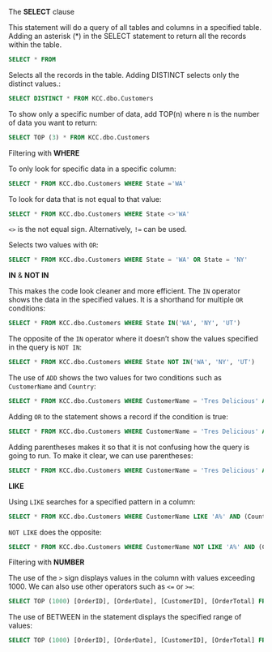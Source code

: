 The <b>SELECT</b> clause

This statement will do a query of all tables and columns in a specified table. Adding an asterisk (*) in the SELECT statement to return all the records within the table.

```sql
SELECT * FROM
```


Selects all the records in the table. Adding DISTINCT selects only the distinct values.:

```sql
SELECT DISTINCT * FROM KCC.dbo.Customers
```



To show only a specific number of data, add TOP(n) where n is the number of data you want to return:
```sql 
SELECT TOP (3) * FROM KCC.dbo.Customers
```

Filtering with <b>WHERE</b>

To only look for specific data in a specific column:

```sql
SELECT * FROM KCC.dbo.Customers WHERE State ='WA'
```

To look for data that is not equal to that value:

```sql
SELECT * FROM KCC.dbo.Customers WHERE State <>'WA'
```

`<>` is the not equal sign. Alternatively, `!=` can be used.

Selects two values with `OR`:

```sql
SELECT * FROM KCC.dbo.Customers WHERE State = 'WA' OR State = 'NY'
```
<b>IN</b> & <b>NOT IN</b>

This makes the code look cleaner and more efficient. The `IN` operator shows the data in the specified values. It is a shorthand for multiple `OR` conditions:

```sql
SELECT * FROM KCC.dbo.Customers WHERE State IN('WA', 'NY', 'UT')
```

The opposite of the `IN` operator where it doesn’t show the values specified in the query is `NOT IN`:

```sql
SELECT * FROM KCC.dbo.Customers WHERE State NOT IN('WA', 'NY', 'UT')
```

The use of `ADD` shows the two values for two conditions such as `CustomerName` and `Country`:

```sql
SELECT * FROM KCC.dbo.Customers WHERE CustomerName = 'Tres Delicious' AND Country = 'United States'
```

Adding `OR` to the statement shows a record if the condition is true:

```sql
SELECT * FROM KCC.dbo.Customers WHERE CustomerName = 'Tres Delicious' AND Country = 'United States' OR Country = 'France'
```

Adding parentheses makes it so that it is not confusing how the query is going to run. To make it clear, we can use parentheses:

```sql
SELECT * FROM KCC.dbo.Customers WHERE CustomerName = 'Tres Delicious' AND (Country = 'United States' OR Country = 'France')
```


<b>LIKE</b>

Using `LIKE` searches for a specified pattern in a column:

```sql
SELECT * FROM KCC.dbo.Customers WHERE CustomerName LIKE 'A%' AND (Country = 'United States' OR Country = 'France')
```

`NOT LIKE` does the opposite:

```sql
SELECT * FROM KCC.dbo.Customers WHERE CustomerName NOT LIKE 'A%' AND (Country = 'United States' OR Country = 'France')
```

Filtering with <b>NUMBER</b>

The use of the `>` sign displays values in the column with values exceeding 1000. We can also use other operators such as `<=` or `>=`:

```sql
SELECT TOP (1000) [OrderID], [OrderDate], [CustomerID], [OrderTotal] FROM [KCC].[dbo].[Orders] WHERE OrderTotal > 1000
```

The use of BETWEEN in the statement displays the specified range of values:


```sql
SELECT TOP (1000) [OrderID], [OrderDate], [CustomerID], [OrderTotal] FROM [KCC].[dbo].[Orders] WHERE OrderTotal BETWEEN 1000 AND 2000

```
